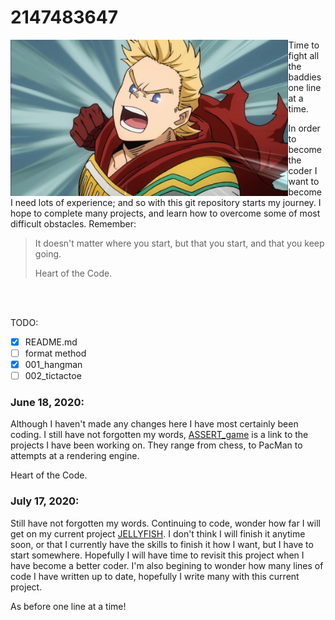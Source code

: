 # 2147483647

<img align="left" height="250" src="https://github.com/MrColour/2147483647/blob/master/resources/maxresdefault.jpg" />

Time to fight all the baddies one line at a time.

In order to become the coder I want to become I need lots of experience; and so with this git repository starts my journey. I hope to complete many projects, and learn how to overcome some of most difficult obstacles. Remember:

>   It doesn't matter where you start, but that you start, and that you keep going. 
>
>   Heart of the Code.

<br>
<br>

TODO:
- [X] README.md
- [ ] format method
- [X] 001_hangman
- [ ] 002_tictactoe

### June 18, 2020:
Although I haven't made any changes here I have most certainly been coding. I still have not forgotten my words, [ASSERT_game](https://github.com/ASSERT-game) is a link to the projects I have been working on. They range from chess, to PacMan to attempts at a rendering engine.

Heart of the Code.

### July 17, 2020:
Still have not forgotten my words. Continuing to code, wonder how far I will get on my current project [JELLYFISH](https://github.com/aquaviverium). I don't think I will finish it anytime soon, or that I currently have the skills to finish it how I want, but I have to start somewhere. Hopefully I will have time to revisit this project when I have become a better coder. I'm also begining to wonder how many lines of code I have written up to date, hopefully I write many with this current project.

As before one line at a time!
